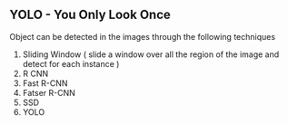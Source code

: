 ## YOLO - You Only Look Once

Object can be detected in the images through the following techniques
1. Sliding Window ( slide a window over all the region of the image and detect for each instance )
2. R CNN
3. Fast R-CNN
4. Fatser R-CNN
5. SSD
6. YOLO 
